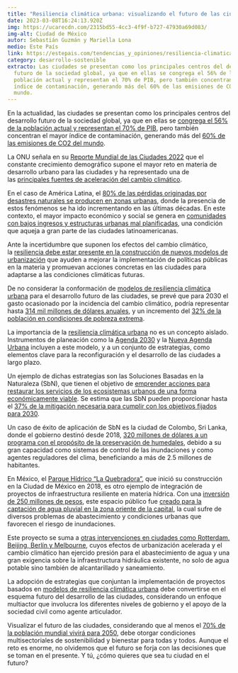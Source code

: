 ```yaml
---
title: "Resiliencia climática urbana: visualizando el futuro de las ciudades"
date: 2023-03-08T16:24:13.920Z
img: https://ucarecdn.com/2315bd55-4cc3-4f9f-b727-47930a69d083/
img-alt: Ciudad de México
autor: Sebastián Guzmán y Mariella Lona
medio: Este País
link: https://estepais.com/tendencias_y_opiniones/resiliencia-climatica-urbana/
category: desarrollo-sostenible
extracto: Las ciudades se presentan como los principales centros del desarrollo
  futuro de la sociedad global, ya que en ellas se congrega el 56% de la
  población actual y representan el 70% de PIB, pero también concentran el mayor
  índice de contaminación, generando más del 60% de las emisiones de CO2 del
  mundo.
---
```

En la actualidad, las ciudades se presentan como los principales centros del desarrollo futuro de la sociedad global, ya que en ellas se [congrega el 56% de la población actual y representan el 70% de PIB](https://onuhabitat.org.mx/WCR/), pero también concentran el mayor índice de contaminación, generando más del [60% de las emisiones de CO2 del mundo](https://www.un.org/es/climate-change/climate-solutions/cities-pollution).

La ONU señala en su [Reporte Mundial de las Ciudades 2022](https://onuhabitat.org.mx/WCR/#downloads) que el constante crecimiento demográfico supone el mayor reto en materia de desarrollo urbano para las ciudades y ha representado una de las [principales fuentes de aceleración del cambio climático](https://onuhabitat.org.mx/index.php/las-urbes-estan-a-prueba-por-el-cambio-climatico).

En el caso de América Latina, el [80% de las pérdidas originadas por desastres naturales se producen en zonas urbanas](https://blogs.iadb.org/ciudades-sostenibles/es/como-pueden-las-ciudades-hacer-frente-al-cambio-climatico/), donde la presencia de estos fenómenos se ha ido incrementando en las últimas décadas. En este contexto, el mayor impacto económico y social se genera en [comunidades con bajos ingresos y estructuras urbanas mal planificadas](https://www.un.org/es/climate-change/climate-solutions/cities-pollution), una condición que aqueja a gran parte de las ciudades latinoamericanas.

Ante la incertidumbre que suponen los efectos del cambio climático, la [resiliencia debe estar presente en la construcción de nuevos modelos de urbanización](https://unhabitat.org/wcr/files/Key_Findings_and_Messages_WCR_2022.pdf) que ayuden a mejorar la implementación de políticas públicas en la materia y promuevan acciones concretas en las ciudades para adaptarse a las condiciones climáticas futuras. 

De no considerar la conformación de [modelos de resiliencia climática urbana](https://unhabitat.org/wcr/files/Key_Findings_and_Messages_WCR_2022.pdf) para el desarrollo futuro de las ciudades, se prevé que para 2030 el gasto ocasionado por la incidencia del cambio climático, podría representar hasta [314 mil millones de dólares anuales](https://onuhabitat.org.mx/index.php/ciudades-resilientes), y un incremento del [32% de la población en condiciones de pobreza extrema](https://onuhabitat.org.mx/WCR/#downloads).

La importancia de la [resiliencia climática urbana](https://unhabitat.org/wcr/files/Key_Findings_and_Messages_WCR_2022.pdf) no es un concepto aislado. Instrumentos de planeación como la [Agenda 2030](https://sdgs.un.org/2030agenda) y la [Nueva Agenda Urbana](https://habitat3.org/the-new-urban-agenda/) incluyen a este modelo, y a un conjunto de estrategias, como elementos clave para la reconfiguración y el desarrollo de las ciudades a largo plazo.

Un ejemplo de dichas estrategias son las Soluciones Basadas en la Naturaleza (SbN), que tienen el objetivo de [emprender acciones para restaurar los servicios de los ecosistemas urbanos de una forma económicamente viable](https://onuhabitat.org.mx/WCR/). Se estima que las SbN pueden proporcionar hasta el [37% de la mitigación necesaria para cumplir con los objetivos fijados para 2030](https://www.worldbank.org/en/news/feature/2022/05/19/what-you-need-to-know-about-nature-based-solutions-to-climate-change). 

Un caso de éxito de aplicación de SbN es la ciudad de Colombo, Sri Lanka, donde el gobierno destinó desde 2018, [320 millones de dólares a un programa con el propósito de la preservación de humedales](https://blogs.worldbank.org/endpovertyinsouthasia/can-nature-based-solutions-be-answer-climate-crisis), debido a su gran capacidad como sistemas de control de las inundaciones y como agentes reguladores del clima, beneficiando a más de 2.5 millones de habitantes.

En México, el [Parque Hídrico “La Quebradora”](https://iki-alliance.mx/primera-obra-water-smart-en-mexico-parque-hidrico-la-quebradora/), que inició su construcción en la Ciudad de México en 2018, es otro ejemplo de integración de proyectos de infraestructura resiliente en materia hídrica. Con una [inversión de 250 millones de pesos](https://www.fundacionunam.org.mx/ecopuma/parque-hidrico-la-quebradora-una-realidad-que-beneficiara-a-capitalinos/), este espacio público fue [creado para la captación de agua pluvial en la zona oriente de la capital](https://iki-alliance.mx/primera-obra-water-smart-en-mexico-parque-hidrico-la-quebradora/), la cual sufre de diversos problemas de abastecimiento y condiciones urbanas que favorecen el riesgo de inundaciones.

Este proyecto se suma a [otras intervenciones en ciudades como Rotterdam, Beijing, Berlín y Melbourne](https://iki-alliance.mx/primera-obra-water-smart-en-mexico-parque-hidrico-la-quebradora/), cuyos efectos de urbanización acelerada y el cambio climático han ejercido presión para el abastecimiento de agua y una gran exigencia sobre la infraestructura hidráulica existente, no solo de agua potable sino también de alcantarillado y saneamiento. 

La adopción de estrategias que conjuntan la implementación de proyectos basados en [modelos de resiliencia climática urbana](https://unhabitat.org/wcr/files/Key_Findings_and_Messages_WCR_2022.pdf) debe convertirse en el esquema futuro del desarrollo de las ciudades, considerando un enfoque multiactor que involucra los diferentes niveles de gobierno y el apoyo de la sociedad civil como agente articulador.

Visualizar el futuro de las ciudades, considerando que al menos el [70% de la población mundial vivirá para 2050](https://onuhabitat.org.mx/WCR/), debe otorgar condiciones multisectoriales de sostenibilidad y bienestar para todas y todos. Aunque el reto es enorme, no olvidemos que el futuro se forja con las decisiones que se toman en el presente. Y tú, ¿cómo quieres que sea tu ciudad en el futuro?